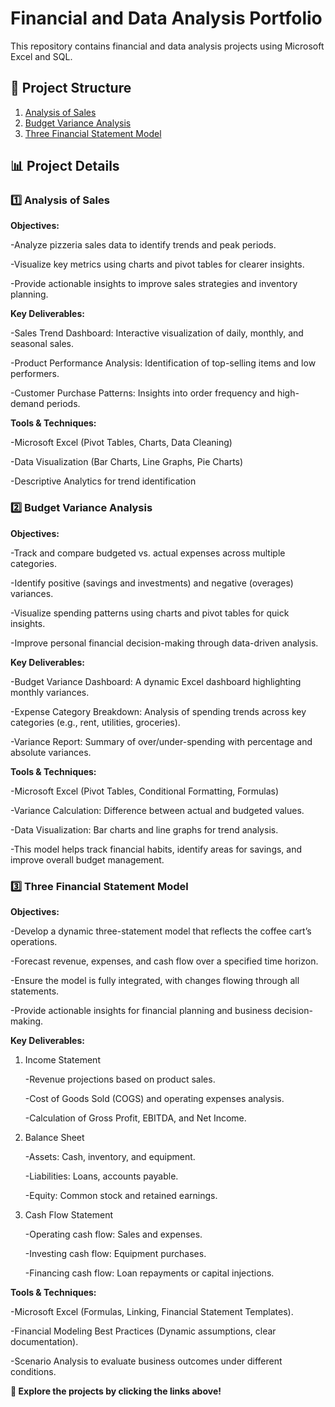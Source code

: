 # Financial and Data Analysis Portfolio  
This repository contains financial and data analysis projects using Microsoft Excel and SQL.

## 📂 Project Structure  
1.  [Analysis of Sales](./Project1)  
2.  [Budget Variance Analysis](./Project2)  
3.  [Three Financial Statement Model](./Project3)  

## 📊 Project Details  
### 1️⃣ Analysis of Sales

**Objectives:**

  -Analyze pizzeria sales data to identify trends and peak periods. 
  
  -Visualize key metrics using charts and pivot tables for clearer insights.
  
  -Provide actionable insights to improve sales strategies and inventory planning.

**Key Deliverables:**

  -Sales Trend Dashboard: Interactive visualization of daily, monthly, and seasonal sales.
  
  -Product Performance Analysis: Identification of top-selling items and low performers.
  
  -Customer Purchase Patterns: Insights into order frequency and high-demand periods.

**Tools & Techniques:**

  -Microsoft Excel (Pivot Tables, Charts, Data Cleaning)
  
  -Data Visualization (Bar Charts, Line Graphs, Pie Charts)
  
  -Descriptive Analytics for trend identification

### 2️⃣ Budget Variance Analysis    

**Objectives:**

  -Track and compare budgeted vs. actual expenses across multiple categories.
  
  -Identify positive (savings and investments) and negative (overages) variances.
  
  -Visualize spending patterns using charts and pivot tables for quick insights.
  
  -Improve personal financial decision-making through data-driven analysis.
  
**Key Deliverables:**

  -Budget Variance Dashboard: A dynamic Excel dashboard highlighting monthly variances.
  
  -Expense Category Breakdown: Analysis of spending trends across key categories (e.g., rent, utilities, groceries).
  
  -Variance Report: Summary of over/under-spending with percentage and absolute variances.

**Tools & Techniques:**

  -Microsoft Excel (Pivot Tables, Conditional Formatting, Formulas)
  
  -Variance Calculation: Difference between actual and budgeted values.
  
  -Data Visualization: Bar charts and line graphs for trend analysis.
  
  -This model helps track financial habits, identify areas for savings, and improve overall budget management.

### 3️⃣ Three Financial Statement Model  

  **Objectives:**
  
  -Develop a dynamic three-statement model that reflects the coffee cart’s operations.
  
  -Forecast revenue, expenses, and cash flow over a specified time horizon.
  
  -Ensure the model is fully integrated, with changes flowing through all statements.
  
  -Provide actionable insights for financial planning and business decision-making.
  
**Key Deliverables:**

1. Income Statement
  
    -Revenue projections based on product sales.
                  
    -Cost of Goods Sold (COGS) and operating expenses analysis.
                  
    -Calculation of Gross Profit, EBITDA, and Net Income.
          
2. Balance Sheet
   
   -Assets: Cash, inventory, and equipment.
    
   -Liabilities: Loans, accounts payable.
    
   -Equity: Common stock and retained earnings.
  
3. Cash Flow Statement
   
   -Operating cash flow: Sales and expenses.
    
   -Investing cash flow: Equipment purchases.
    
   -Financing cash flow: Loan repayments or capital injections.
    
**Tools & Techniques:**

  -Microsoft Excel (Formulas, Linking, Financial Statement Templates).
  
  -Financial Modeling Best Practices (Dynamic assumptions, clear documentation).
  
  -Scenario Analysis to evaluate business outcomes under different conditions.
  

  **🔗 Explore the projects by clicking the links above!**



